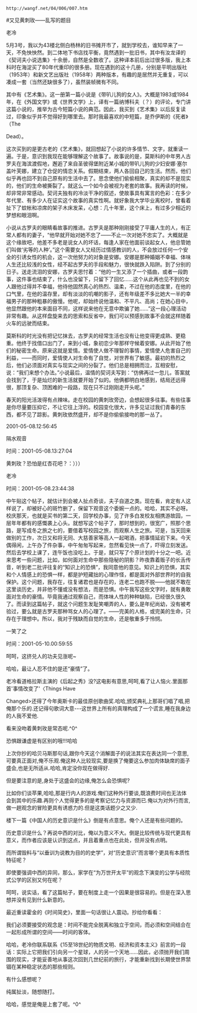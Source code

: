 `http://wangf.net/04/006/007.htm`


#又见黄刺玫——乱写的题目


老冷


5月3号，我以为43楼北侧白杨林的旧书摊开市了，就到学校去，谁知早来了一天，不免怏怏然。到二体地下书店找平衡，竟然遇到一批旧书，其中有汝龙译的《契诃夫小说选集》十余册，自然是全数收了。这种译本前后出过很多版，我上本科时在海淀买了80年代重印的很多册。现在遇到的这十几册，分别是平明出版社（1953年）和新文艺出版社（1958年）两种版本，有趣的是居然并无重复，可以凑成一套（当然还缺很多了），虽然装帧微有不同。 


其中有《艺术集》。这一册第一篇小说是《带叭儿狗的女人》。大概是1983或1984年，在《外国文学》或《世界文学》上，译有一篇纳博科夫（？）的评论，专门讲这篇小说的，推举为古今短篇小说的典范。因此，我买到《艺术集》以后反复读过，印象似乎并不觉得好到哪里去。那时我最喜欢的中短篇，是乔伊斯的《死者》（The 

Dead）。 

这次买到的是更古老的《艺术集》，就回想起了小说的许多情节、文字，就重读一遍。于是，意识到我现在能够理解这个故事了。故事说的是，莫斯科的中年男人古罗夫在海滨渡假地，邂逅了来自圣彼得堡附近某小城的带叭儿狗的少妇安娜·塞尔盖叶芙娜，建立了仓促的情恋关系。假期结束，两人各回自己的生活。然而，他们似乎再也回不到自己原有的生活中去了。思念使他们偷偷相聚，真实的却不是现实的，他们的生命被撕裂了。就这么一个如今会被视为老套的故事。我再读的时候，却非常非常感动。契诃夫独有的冷淡干净的叙述，使故事具有寓言的色彩：在多少年代里、有多少人在证实这个故事的真实性啊。就好象我大学毕业离校时，曾看着扯下了蚊帐和凉席的架子木床发呆，心想：几十年里，这个床上，有过多少相近的梦想和眼泪啊。 


小说从古罗夫的眼睛看故事的推进。古罗夫是那种刚刚接受了平庸人生的人，有正常人都有的妻子，“他早就开始对她不忠了——不止一次对她不忠实了。大概就是这个缘故吧，他差不多老是说女人的坏话，每逢人家在他面前谈起女人，他总管她们叫做‘劣等的人种’。”这个需要女人又经历过情感教训的人，不会放过任何一个安全的引诱女性的机会，这一次他努力的对象是安娜。安娜是那种婚姻不幸福、体味人生还比较浅的女性，经不起古罗夫的手段和魅力，很快就跌入陷阱。到了分别的日子。送走流泪的安娜，古罗夫思忖着：“他的一生又添了一个插曲，或者一段韵事，这件事也结束了，什么也没留下，只留下了回忆……这个从此再也见不到的女人跟他过得并不幸福，他待他固然真心的热烈、温柔，不过在他的态度里，在他的口气里，在他的温存里，却有淡淡的叽嘲的影子，还有年级差不多比她大一半的幸福男子的那种粗暴的傲慢。他呢，却始终说他温和、不平凡、高尚；在她心目中，他显然跟他的本来面目不同，这样说来他在无意中欺骗了她……”这一段心理活动非常有趣。从这样盘旋来去的思索和反省中，我们可以预感到故事不会就这样随着火车的远驶而结束。 


莫斯科的时光没有把记忆抹去，古罗夫的经常生活也没有让他变得更成熟、更稳重。他终于找借口出门了，来到小城，象初恋少年那样守候着安娜。从此开始了他们的秘密生命。原来这就是爱情。爱情使人做不理智的事情，爱情使人危害自己的利益，——而同时，爱情使人对生命有了自觉，对世界有了敏感。最初的热烈之后，他们必须面对真实与现实之间的分裂了。他们总是相拥而泣，互相安慰，说：“我们来想个办法。”小说最后，温情的契诃夫写到：“仿佛再过一忽儿，答案就会找到了，于是灿烂的新生活就要开始了似的。他俩都明白地感到，结局还远得很，那顶复杂、顶困难的一段路，现在只不过刚刚走开头呢。” 


春天的阳光活泼得有点辣味。走在校园的黄刺玫旁边，会想起很多往事。有些往事是你尽量要压抑它，不让它往上浮的。校园变化很大，许多见证过我们青春的东西，都不见了踪影。黄刺玫依然盛开，却不是你偷偷接吻的那一丛了。


2001-05-08.12:56:45


隔水观音

时间：2001-05-08.13:27:04 

黄刺玫？恐怕是红杏花吧？：）））

老冷

时间：2001-05-08.23:44:38 

中午贴这个帖子，就估计到会被人扯点奇谈，夫子自道之类。现在看，肯定有人这样说了，却被好心的斑竹删了，保留下观音这个委婉一点的。哈哈，其实不必呀。校庆那天，也就是买书的第二天，回学校办事，见了许多白发校友相携游故园，一层年年都有的感慨袭上心头。就想写这个帖子了，那时想到的，很宽广，照那个思路，是写成冬之旅之七的，要借着写校园之旅，而观察人生之旅。可是，当天回来做别的工作，次日又和将无同、大慈善家等高人一起喝酒，把事情延宕下来。今天偶得闲，上午办了件杂事，中午匆匆写起来，忽然看见快一点了，吓得立刻发送。然后去学校上课了，连午饭也没吃上。于是，就只写了个原计划的十分之一吧。近来思考一些问题，比如，如何面对生命中那些隐秘的阴影？昨夜靠着贩子的长舌传音，听到老二批评往复的“知识上的恐惧”，我同意他的意见。知识上的恐惧，其实和个人情感上的恐惧一样，都是护短藏拙的心理作怪，都是面对外部世界时的自我保护。这个问题，我存在，往复诸君也是存在的，连老二也跑不脱——他就不敢在这里谈历史，并非他不懂或没有想法，而是恐惧。中午我写这些文字时，就有勇敢面对生命的豪情。毕竟我通过观察自己，而体味人性的种种缺陷，已经很久很久了。而读到这篇帖子，就这个问题生发耻笑嘲弄的人，要么是年纪尚幼，没有被考验过，要么就是古罗夫那种骂女人的心理了。——完美的人格，或完美的生命，只存在于理想中。所以，我对于残缺而自觉的生命，还是敬重多于怜悯。

一笑了之

时间：2001-05-10.00:59:55 

呵呵，这挤兑人的功夫见涨呢~ 

哈哈，最让人忍不住的是还“豪情”了。 

老冷看道格拉斯主演的《后起之秀》没?这电影有意思,呵呵,看了让人恼火.里面那首'事情改变了'〈Things Have 

Changed>还得了今年奥斯卡的最佳原创歌曲奖.哈哈,颁奖典礼上那哥们唱了唱,把俺那个乐的.还记得句歌词大意---这世界上所有的真理构成了一个谎言,睡在我身边的人我不爱他. 


看来没吻着黄刺玫是常态呢.^0^ 

 

恐惧跟谦虚是有区别的哦!!!哈哈 

上次你抄的哈贝马斯那句话,跟你今天这个消解面子的说法其实在表达同一个意思,可要真正面对,俺不乐观.俺这种人比较现实,要是换了俺要这么参加肉体缺席的面子盛会,也是无所适从.哈哈,肯定没你现在做得好. 


但是要注意的是,身处于这盛会的边缘,俺怎么会恐惧呢? 

 

比如你们谈苹果,哈哈,那是行内人的游戏.俺们这种外行要谈,既浪费时间也无法体会到其中的乐趣.再则个人觉得更多的是考察记忆力与资源而已.俺以为对外行而言,做一趟观念的冒险更具有诱惑力的.但是这类话题少之又少. 


 

楼下一篇《中国人的历史意识是什么》倒是有点意思。俺个人还是有些问题的。 

历史意识是什么？再说中西的对比，俺以为意义不大。倒是比较传统与现代更具有意义，而作者应该是认识到这点，并且着重点也在此处，但并没有点明。 

而所谓毁料与“以垂训为说教为目的的史学”，对“历史意识”而言哪个更具有本质性特征呢？ 

即使要强调中西的异同，那么，家学在“为万世开太平”的观念下演变的公学与经院式公学的区别又何在呢？ 

 

呵呵，说实话，看了这篇帖子，要在制度上走一个因果是很容易的。但是在深入思想并没有见到什么新意的。 

 

最近重读霍金的《时间简史》，里面一句话很让人震动。抄给你看看： 

我们必须要接受的观念是：时间不能完全脱离和独立于空间，而必须和空间结合在一起形成所谓的空间——时间的客体。 

哈哈，老冷你联系联系《15至18世纪的物质文明、经济和资本主义》前言的一段话：实际上它把我们引向另一个星球，人的另一个天地......因此，必须抛开我们周围的现实，才能妥善地从事这次回到几世纪前的旅行，才能重新找到长期使世界禁锢在某种稳定状态的那些规则。 


有什么感想呢？ 

 

纯属扯淡，随想随打。 

哈哈，感觉是俺是上套了呢。^0^